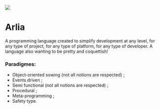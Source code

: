 ![](https://image.ibb.co/fS0hBT/arlico.png)

# Arlia
A programming language created to simplify development at any level, for any type of project, for any type of platform, for any type of developer. A language also wanting to be pretty and coquettish!

### Paradigmes:

 - Object-oriented sowing (not all notions are respected) ;
 - Events driven ;
 - Semi functional (not all notions are respected) ;
 - Procedural ;
 - Meta-programming ;
 - Safety type.
